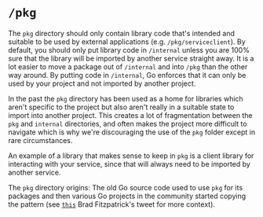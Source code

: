 # `/pkg`

The `pkg` directory should only contain library code that's intended and suitable to be used by external applications 
(e.g. `/pkg/serviceclient`). By default, you should only put library code in `/internal` unless you are 100% sure that
the library will be imported by another service straight away. It is a lot easier to move a package out of `/internal`
and into `/pkg` than the other way around. By putting code in `/internal`, Go enforces that it can only be used by your
project and not imported by another project. 

In the past the `pkg` directory has been used as a home for libraries which aren't specific to the project but also aren't
really in a suitable state to import into another project. This creates a lot of fragmentation between the `pkg` and 
`internal` directories, and often makes the project more difficult to navigate which is why we're discouraging the use
of the `pkg` folder except in rare circumstances.

An example of a library that makes sense to keep in `pkg` is a client library for interacting with your service, since
that will always need to be imported by another service.

The `pkg` directory origins: The old Go source code used to use `pkg` for its packages and then various Go projects in 
the community started copying the pattern (see [`this`](https://twitter.com/bradfitz/status/1039512487538970624) Brad 
Fitzpatrick's tweet for more context).
